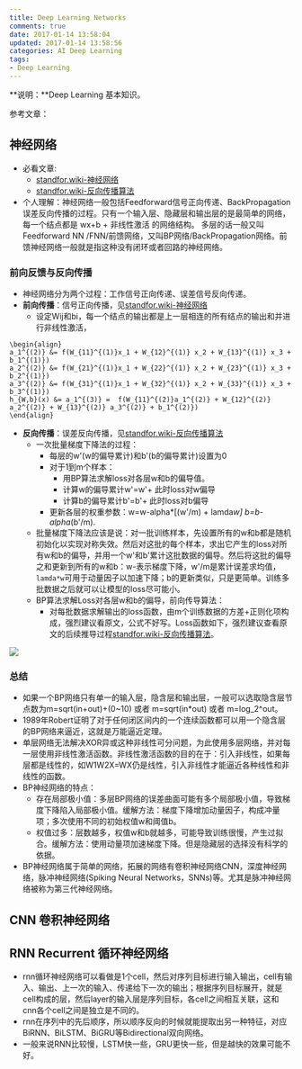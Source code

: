 ```yaml
---
title: Deep Learning Networks
comments: true
date: 2017-01-14 13:58:04
updated: 2017-01-14 13:58:56
categories: AI Deep Learning
tags:
- Deep Learning
---
```


**说明：**Deep Learning 基本知识。
<!-- more -->


参考文章：

## 神经网络 
* 必看文章:
	* [standfor.wiki-神经网络](http://deeplearning.stanford.edu/wiki/index.php/%E7%A5%9E%E7%BB%8F%E7%BD%91%E7%BB%9C)
	* [standfor.wiki-反向传播算法](http://deeplearning.stanford.edu/wiki/index.php/%E5%8F%8D%E5%90%91%E4%BC%A0%E5%AF%BC%E7%AE%97%E6%B3%95)
* 个人理解：神经网络一般包括Feedforward信号正向传递、BackPropagation误差反向传播的过程。只有一个输入层、隐藏层和输出层的是最简单的网络，每一个结点都是 wx+b + 非线性激活 的网络结构。 多层的话一般又叫Feedforward NN /FNN/前馈网络，又叫BP网络/BackPropagation网络。前馈神经网络一般就是指这种没有闭环或者回路的神经网络。

### 前向反馈与反向传播
* 神经网络分为两个过程：工作信号正向传递、误差信号反向传递。
* **前向传播**：信号正向传播，见[standfor.wiki-神经网络](http://deeplearning.stanford.edu/wiki/index.php/%E7%A5%9E%E7%BB%8F%E7%BD%91%E7%BB%9C)
	* 设定Wij和bi，每一个结点的输出都是上一层相连的所有结点的输出和并进行非线性激活，

```
\begin{align}
a_1^{(2)} &= f(W_{11}^{(1)}x_1 + W_{12}^{(1)} x_2 + W_{13}^{(1)} x_3 + b_1^{(1)})  
a_2^{(2)} &= f(W_{21}^{(1)}x_1 + W_{22}^{(1)} x_2 + W_{23}^{(1)} x_3 + b_2^{(1)})  
a_3^{(2)} &= f(W_{31}^{(1)}x_1 + W_{32}^{(1)} x_2 + W_{33}^{(1)} x_3 + b_3^{(1)})  
h_{W,b}(x) &= a_1^{(3)} =  f(W_{11}^{(2)}a_1^{(2)} + W_{12}^{(2)} a_2^{(2)} + W_{13}^{(2)} a_3^{(2)} + b_1^{(2)})
\end{align}
```

* **反向传播**：误差反向传播，见[standfor.wiki-反向传播算法](http://deeplearning.stanford.edu/wiki/index.php/%E5%8F%8D%E5%90%91%E4%BC%A0%E5%AF%BC%E7%AE%97%E6%B3%95)
	* 一次批量梯度下降法的过程：
		* 每层的w'(w的偏导累计)和b'(b的偏导累计)设置为0
		* 对于1到m个样本：
			* 用BP算法求解loss对各层w和b的偏导值。
			* 计算w的偏导累计w'=w'+ 此时loss对w偏导
			* 计算b的偏导累计b'=b'+ 此时loss对b偏导
		* 更新各层的权重参数：w=w-alpha*[(w'/m) + lamda*w] b=b-alpha*(b'/m).
	* 批量梯度下降法应该是说：对一批训练样本，先设置所有的w和b都是随机初始化以实现对称失效。然后对这批的每个样本，求出它产生的loss对所有w和b的偏导，并用一个w'和b'累计这批数据的偏导。然后将这批的偏导之和更新到所有的w和b：w-表示梯度下降，w'/m是累计误差求均值，`lamda*w`可用于动量因子以加速下降；b的更新类似，只是更简单。训练多批数据之后就可以让模型的loss尽可能小。
	* BP算法求解Loss对各层w和b的偏导，前向传导算法：
		* 对每批数据求解输出的loss函数，由m个训练数据的方差+正则化项构成，强烈建议看原文，公式不好写。Loss函数如下，强烈建议查看原文的后续推导过程[standfor.wiki-反向传播算法](http://deeplearning.stanford.edu/wiki/index.php/%E5%8F%8D%E5%90%91%E4%BC%A0%E5%AF%BC%E7%AE%97%E6%B3%95)。

![](http://deeplearning.stanford.edu/wiki/images/math/4/5/3/4539f5f00edca977011089b902670513.png)

### 总结
* 如果一个BP网络只有单一的输入层，隐含层和输出层，一般可以选取隐含层节点数为m=sqrt(in+out)+(0~10) 或者 m=sqrt(in*out) 或者 m=log_2^out。
* 1989年Robert证明了对于任何闭区间内的一个连续函数都可以用一个隐含层的BP网络来逼近，这就是万能逼近定理。
* 单层网络无法解决XOR异或这种非线性可分问题，为此使用多层网络，并对每一层使用非线性激活函数。非线性激活函数的目的在于：引入非线性，如果每层都是线性的，如W1W2X=WX仍是线性，引入非线性才能逼近各种线性和非线性的函数。
* BP神经网络的特点：
	* 存在局部极小值：多层BP网络的误差曲面可能有多个局部极小值，导致梯度下降陷入局部极小值。缓解方法：梯度下降增加动量因子，构成冲量项；多次使用不同的初始权值w和阈值b。
	* 权值过多：层数越多，权值w和b就越多，可能导致训练很慢，产生过拟合。缓解方法：使用动量项加速梯度下降。但是隐藏层的选择没有科学的依据。
* BP神经网络属于简单的网络，拓展的网络有卷积神经网络CNN，深度神经网络，脉冲神经网络(Spiking Neural Networks，SNNs)等。尤其是脉冲神经网络被称为第三代神经网络。


## CNN 卷积神经网络


## RNN Recurrent 循环神经网络
* rnn循环神经网络可以看做是1个cell，然后对序列目标进行输入输出，cell有输入、输出、上一次的输入、传递给下一次的输出；根据序列目标展开，就是cell构成的层，然后layer的输入层是序列目标，各cell之间相互关联，这和cnn各个cell之间是独立是不同的。
* rnn在序列中的先后顺序，所以顺序反向的时候就能提取出另一种特征，对应BiRNN、BiLSTM、BiGRU等Bidirectional双向网络。
* 一般来说RNN比较慢，LSTM快一些，GRU更快一些，但是越快的效果可能不好。


